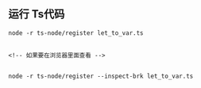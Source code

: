 

## 运行 Ts代码

```
node -r ts-node/register let_to_var.ts


<!-- 如果要在浏览器里面查看 -->


node -r ts-node/register --inspect-brk let_to_var.ts
```